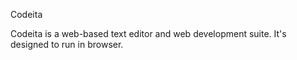 Codeita

Codeita is a web-based text editor and web development suite. It's designed to run in browser.